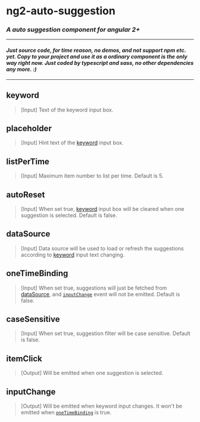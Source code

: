 # ng2-auto-suggestion
### <i>A auto suggestion component for angular 2+</i>
-----------------
#### <i>Just source code, for time reason, no demos, and not support npm etc. yet. Copy to your project and use it as a ordinary component is the only way right now. Just coded by typescript and sass, no other dependencies any more. :)</i>
-----------------

## **keyword**  <br/>
> [Input] Text of the keyword input box.

## **placeholder**  <br/>
> [Input] Hint text of the [keyword](#keyword--) input box.

## **listPerTime**  <br/>
> [Input] Maximum item number to list per time. Default is 5.

## **autoReset**  <br/>
> [Input] When set true, [keyword](#keyword--) input box will be cleared when one suggestion is selected. Default is false.

## **dataSource**  <br/>
> [Input] Data source will be used to load or refresh the suggestions according to [keyword](#keyword--) input text changing.

## **oneTimeBinding**  <br/>
> [Input] When set true, suggestions will just be fetched from [dataSource](#datasource--), and [`inputChange`](#inputchange--) event will not be emitted. Default is false.

## **caseSensitive**  <br/>
> [Input] When set true, suggestion filter will be case sensitive. Default is false.

## **itemClick**  <br/>
> [Output] Will be emitted when one suggestion is selected.

## **inputChange**  <br/>
> [Output] Will be emitted when keyword input changes. It won't be emitted when [`oneTimeBinding`](#onetimebinding--) is true.
